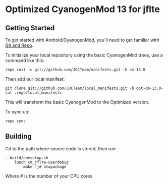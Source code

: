 Optimized CyanogenMod 13 for jflte
===========

Getting Started
---------------

To get started with Android/CyanogenMod, you'll need to get
familiar with [Git and Repo](http://source.android.com/source/using-repo.html).

To initialize your local repository using the basic CyanogenMod trees, use a command like this:

    repo init -u git://github.com/JDCTeam/manifests.git -b cm-13.0
    
Then add our local manifest:

    git clone git://github.com/JDCTeam/local_manifests.git -b opt-cm-13.0-caf .repo/local_manifests
    
This will transform the basic CyanogenMod to the Optimized version.

To sync up:

    repo sync

Building
---------------

Cd to the path where source code is stored, then run:

    . build/envsetup.sh
        lunch cm_jflte-userdebug
            make -j# otapackage
            
Where # is the number of your CPU cores
